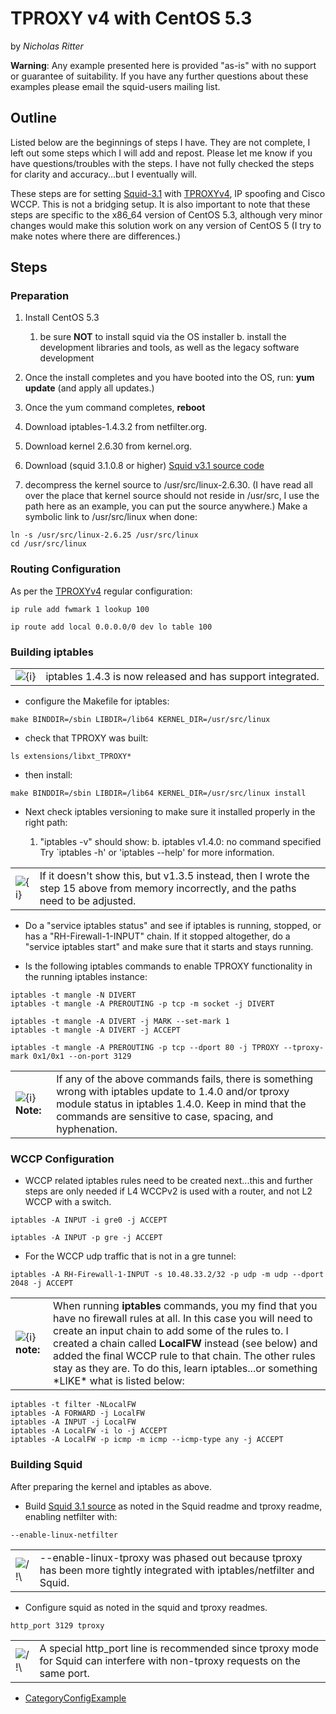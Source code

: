 # TPROXY v4 with CentOS 5.3

by *Nicholas Ritter*

**Warning**: Any example presented here is provided "as-is" with no
support or guarantee of suitability. If you have any further questions
about these examples please email the squid-users mailing list.

## Outline

Listed below are the beginnings of steps I have. They are not complete,
I left out some steps which I will add and repost. Please let me know if
you have questions/troubles with the steps. I have not fully checked the
steps for clarity and accuracy...but I eventually will.

These steps are for setting
[Squid-3.1](https://wiki.squid-cache.org/ConfigExamples/Intercept/CentOsTproxy4/Squid-3.1#)
with
[TPROXYv4](https://wiki.squid-cache.org/ConfigExamples/Intercept/CentOsTproxy4/Features/Tproxy4#),
IP spoofing and Cisco WCCP. This is not a bridging setup. It is also
important to note that these steps are specific to the x86\_64 version
of CentOS 5.3, although very minor changes would make this solution work
on any version of CentOS 5 (I try to make notes where there are
differences.)

## Steps

### Preparation

1.  Install CentOS 5.3
    
    1.  be sure **NOT** to install squid via the OS installer b. install
        the development libraries and tools, as well as the legacy
        software development

2.  Once the install completes and you have booted into the OS, run:
    **yum update** (and apply all updates.)

3.  Once the yum command completes, **reboot**

4.  Download iptables-1.4.3.2 from netfilter.org.

5.  Download kernel 2.6.30 from kernel.org.

6.  Download (squid 3.1.0.8 or higher) [Squid v3.1 source
    code](http://www.squid-cache.org/Versions/v3/3.1/)

7.  decompress the kernel source to /usr/src/linux-2.6.30. (I have read
    all over the place that kernel source should not reside in /usr/src,
    I use the path here as an example, you can put the source anywhere.)
    Make a symbolic link to /usr/src/linux when done:

<!-- end list -->

    ln -s /usr/src/linux-2.6.25 /usr/src/linux
    cd /usr/src/linux

### Routing Configuration

As per the
[TPROXYv4](https://wiki.squid-cache.org/ConfigExamples/Intercept/CentOsTproxy4/Features/Tproxy4#)
regular configuration:

    ip rule add fwmark 1 lookup 100
    
    ip route add local 0.0.0.0/0 dev lo table 100

### Building iptables

|                                                                        |                                                                                                                      |
| ---------------------------------------------------------------------- | -------------------------------------------------------------------------------------------------------------------- |
| ![{i}](https://wiki.squid-cache.org/wiki/squidtheme/img/icon-info.png) | iptables 1.4.3 is now released and has support integrated. [](http://www.netfilter.org/projects/iptables/index.html) |

  - configure the Makefile for iptables:

<!-- end list -->

    make BINDDIR=/sbin LIBDIR=/lib64 KERNEL_DIR=/usr/src/linux

  - check that TPROXY was built:

<!-- end list -->

    ls extensions/libxt_TPROXY*

  - then install:

<!-- end list -->

    make BINDDIR=/sbin LIBDIR=/lib64 KERNEL_DIR=/usr/src/linux install

  - Next check iptables versioning to make sure it installed properly in
    the right path:
    
    1.  "iptables -v" should show: b. iptables v1.4.0: no command
        specified Try \`iptables -h' or 'iptables --help' for more
        information.

|                                                                        |                                                                                                                                         |
| ---------------------------------------------------------------------- | --------------------------------------------------------------------------------------------------------------------------------------- |
| ![{i}](https://wiki.squid-cache.org/wiki/squidtheme/img/icon-info.png) | If it doesn't show this, but v1.3.5 instead, then I wrote the step 15 above from memory incorrectly, and the paths need to be adjusted. |

  - Do a "service iptables status" and see if iptables is running,
    stopped, or has a "RH-Firewall-1-INPUT" chain. If it stopped
    altogether, do a "service iptables start" and make sure that it
    starts and stays running.

  - Is the following iptables commands to enable TPROXY functionality in
    the running iptables instance:

<!-- end list -->

    iptables -t mangle -N DIVERT
    iptables -t mangle -A PREROUTING -p tcp -m socket -j DIVERT
    
    iptables -t mangle -A DIVERT -j MARK --set-mark 1
    iptables -t mangle -A DIVERT -j ACCEPT
    
    iptables -t mangle -A PREROUTING -p tcp --dport 80 -j TPROXY --tproxy-mark 0x1/0x1 --on-port 3129

|                                                                                  |                                                                                                                                                                                                                           |
| -------------------------------------------------------------------------------- | ------------------------------------------------------------------------------------------------------------------------------------------------------------------------------------------------------------------------- |
| ![{i}](https://wiki.squid-cache.org/wiki/squidtheme/img/icon-info.png) **Note:** | If any of the above commands fails, there is something wrong with iptables update to 1.4.0 and/or tproxy module status in iptables 1.4.0. Keep in mind that the commands are sensitive to case, spacing, and hyphenation. |

### WCCP Configuration

  - WCCP related iptables rules need to be created next...this and
    further steps are only needed if L4 WCCPv2 is used with a router,
    and not L2 WCCP with a switch.

<!-- end list -->

    iptables -A INPUT -i gre0 -j ACCEPT
    
    iptables -A INPUT -p gre -j ACCEPT

  - For the WCCP udp traffic that is not in a gre tunnel:

<!-- end list -->

    iptables -A RH-Firewall-1-INPUT -s 10.48.33.2/32 -p udp -m udp --dport 2048 -j ACCEPT

|                                                                                  |                                                                                                                                                                                                                                                                                                                                                                                           |
| -------------------------------------------------------------------------------- | ----------------------------------------------------------------------------------------------------------------------------------------------------------------------------------------------------------------------------------------------------------------------------------------------------------------------------------------------------------------------------------------- |
| ![{i}](https://wiki.squid-cache.org/wiki/squidtheme/img/icon-info.png) **note:** | When running **iptables** commands, you my find that you have no firewall rules at all. In this case you will need to create an input chain to add some of the rules to. I created a chain called **LocalFW** instead (see below) and added the final WCCP rule to that chain. The other rules stay as they are. To do this, learn iptables...or something \*LIKE\* what is listed below: |

    iptables -t filter -NLocalFW
    iptables -A FORWARD -j LocalFW
    iptables -A INPUT -j LocalFW
    iptables -A LocalFW -i lo -j ACCEPT
    iptables -A LocalFW -p icmp -m icmp --icmp-type any -j ACCEPT

### Building Squid

After preparing the kernel and iptables as above.

  - Build [Squid 3.1
    source](http://www.squid-cache.org/Versions/v3/3.1/) as noted in the
    Squid readme and tproxy readme, enabling netfilter with:

<!-- end list -->

    --enable-linux-netfilter

|                                                                      |                                                                                                                          |
| -------------------------------------------------------------------- | ------------------------------------------------------------------------------------------------------------------------ |
| ![/\!\\](https://wiki.squid-cache.org/wiki/squidtheme/img/alert.png) | \--enable-linux-tproxy was phased out because tproxy has been more tightly integrated with iptables/netfilter and Squid. |

  - Configure squid as noted in the squid and tproxy readmes.

<!-- end list -->

    http_port 3129 tproxy

|                                                                      |                                                                                                                               |
| -------------------------------------------------------------------- | ----------------------------------------------------------------------------------------------------------------------------- |
| ![/\!\\](https://wiki.squid-cache.org/wiki/squidtheme/img/alert.png) | A special http\_port line is recommended since tproxy mode for Squid can interfere with non-tproxy requests on the same port. |

  - [CategoryConfigExample](https://wiki.squid-cache.org/ConfigExamples/Intercept/CentOsTproxy4/CategoryConfigExample#)
